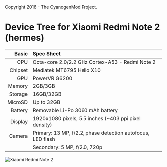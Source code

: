 Copyright 2016 - The CyanogenMod Project.

Device Tree for Xiaomi Redmi Note 2 (hermes)
===========================================

Basic   | Spec Sheet
-------:|:-------------------------
CPU     | Octa-core 2.0/2.2 GHz Cortex-A53 - Redmi Note 2
Chipset | Mediatek MT6795 Helio X10
GPU     | PowerVR G6200
Memory  | 2GB/3GB 
Storage | 16GB/32GB
MicroSD | Up to 32GB
Battery | Removable Li-Po 3060 mAh battery
Display | 1920x1080 pixels, 5.5 inches (~403 ppi pixel density)
Camera  | Primary: 13 MP, f/2.2, phase detection autofocus, LED flash
	| Secondary: 5 MP, f/2.0, 720p

![Xiaomi Redmi Note 2](http://cdn2.gsmarena.com/vv/pics/xiaomi/xiaomi-redmi-note-2-1.jpg "Xiaomi Redmi Note 2")